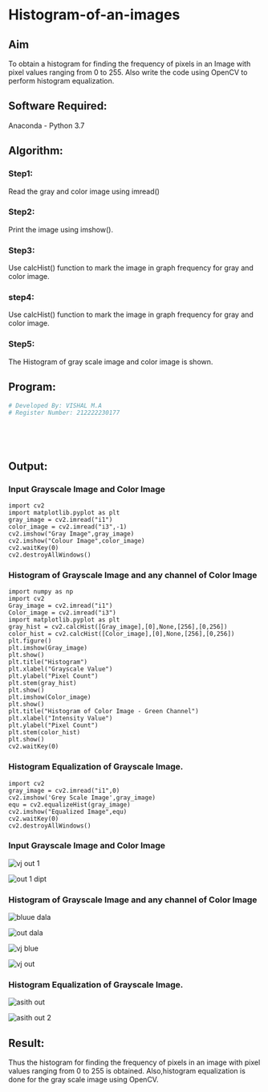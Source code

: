 # Histogram-of-an-images
## Aim
To obtain a histogram for finding the frequency of pixels in an Image with pixel values ranging from 0 to 255. Also write the code using OpenCV to perform histogram equalization.

## Software Required:
Anaconda - Python 3.7

## Algorithm:
### Step1:
Read the gray and color image using imread()

### Step2:
Print the image using imshow().



### Step3:
Use calcHist() function to mark the image in graph frequency for gray and color image.

### step4:
Use calcHist() function to mark the image in graph frequency for gray and color image.

### Step5:
The Histogram of gray scale image and color image is shown.


## Program:
```python
# Developed By: VISHAL M.A
# Register Number: 212222230177






```
## Output:
### Input Grayscale Image and Color Image
```
import cv2
import matplotlib.pyplot as plt
gray_image = cv2.imread("i1")
color_image = cv2.imread("i3",-1)
cv2.imshow("Gray Image",gray_image)
cv2.imshow("Colour Image",color_image)
cv2.waitKey(0)
cv2.destroyAllWindows()
```


### Histogram of Grayscale Image and any channel of Color Image
```
import numpy as np
import cv2
Gray_image = cv2.imread("i1")
Color_image = cv2.imread("i3")
import matplotlib.pyplot as plt
gray_hist = cv2.calcHist([Gray_image],[0],None,[256],[0,256])
color_hist = cv2.calcHist([Color_image],[0],None,[256],[0,256])
plt.figure()
plt.imshow(Gray_image)
plt.show()
plt.title("Histogram")
plt.xlabel("Grayscale Value")
plt.ylabel("Pixel Count")
plt.stem(gray_hist)
plt.show()
plt.imshow(Color_image)
plt.show()
plt.title("Histogram of Color Image - Green Channel")
plt.xlabel("Intensity Value")
plt.ylabel("Pixel Count")
plt.stem(color_hist)
plt.show()
cv2.waitKey(0)
```


### Histogram Equalization of Grayscale Image.
```
import cv2
gray_image = cv2.imread("i1",0)
cv2.imshow('Grey Scale Image',gray_image)
equ = cv2.equalizeHist(gray_image)
cv2.imshow("Equalized Image",equ)
cv2.waitKey(0)
cv2.destroyAllWindows()
```
### Input Grayscale Image and Color Image
![vj out 1](https://github.com/vishal21004/Histogram-of-an-images/assets/119560110/d42252d4-ff3a-4dce-842f-e330802bbd26)


![out 1 dipt](https://github.com/vishal21004/Histogram-of-an-images/assets/119560110/2ac2d6bb-d115-4ed8-b8b1-1259e1cd4073)


### Histogram of Grayscale Image and any channel of Color Image

![bluue dala](https://github.com/vishal21004/Histogram-of-an-images/assets/119560110/68f9be3b-c2e6-4bd4-902b-5c3e122cdc42)

![out dala](https://github.com/vishal21004/Histogram-of-an-images/assets/119560110/28a74ae6-829d-4027-a2ef-664a08ca789f)

![vj blue](https://github.com/vishal21004/Histogram-of-an-images/assets/119560110/90d501f1-3618-4768-b3ba-758d056a9d63)

![vj out](https://github.com/vishal21004/Histogram-of-an-images/assets/119560110/4a744870-0802-45a8-8608-a73f73c2712c)




### Histogram Equalization of Grayscale Image.


![asith out](https://github.com/vishal21004/Histogram-of-an-images/assets/119560110/7446905c-e48e-42d6-bd86-ec2d13428eb0)

![asith out 2](https://github.com/vishal21004/Histogram-of-an-images/assets/119560110/f1295b3b-49ca-4f0a-a973-dde955559155)



## Result: 
Thus the histogram for finding the frequency of pixels in an image with pixel values ranging from 0 to 255 is obtained. Also,histogram equalization is done for the gray scale image using OpenCV.
